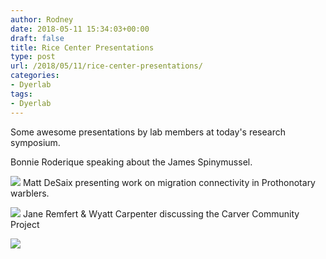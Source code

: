```yaml
---
author: Rodney
date: 2018-05-11 15:34:03+00:00
draft: false
title: Rice Center Presentations
type: post
url: /2018/05/11/rice-center-presentations/
categories:
- Dyerlab
tags:
- Dyerlab
---
```


Some awesome presentations by lab members at today's research symposium.

Bonnie Roderique speaking about the James Spinymussel.

![](/img/2018/05/img_1883.jpg)
Matt DeSaix presenting work on migration connectivity in Prothonotary warblers.

![](/img/2018/05/img_1888.jpg)
Jane Remfert & Wyatt Carpenter discussing the Carver Community Project

![](/img/2018/05/img_1891.jpg)

